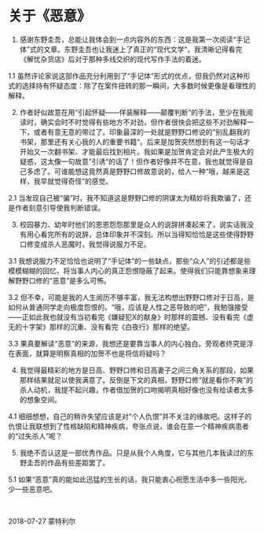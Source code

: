 # 关于《恶意》

1. 感谢东野圭吾，总能让我体会到一点内容外的东西：这是我第一次阅读“手记体”式的文章。东野圭吾也让我迷上了真正的“现代文学”，我清晰记得看完《解忧杂货店》后对于那种多线交织的现代写作手法的着迷。

1.1 虽然评论家说这部作品充分利用到了“手记体”形式的优点，但我仍然对这种形式的选择持有怀疑态度：除了在案件扭转的那一瞬间，大多数时候更像是看理性的解释。

2. 作者好似故意在用“引起怀疑——佯装解释——颠覆判断”的手法，至少在我阅读时，确实会时不时觉得有些地方不对劲，但作者很快会把这些不对劲解释一下，或者有意无意的带过了。印象最深的一处就是野野口修说的“别乱翻我的书架，那里还有关心我的人的重要书籍“。后来是加贺突然想到有这一句话才开始又一次翻书架、才能最后找到相片。我如果是加贺肯定会对此产生极大的疑惑，这太像一句故意”引诱“的话了！但作者好像并不在意，我也就觉得是自己多虑了。可谁能想这竟然真是野野口修故意说的，给人一种“哦，越来是这样，我早就觉得奇怪”的感觉。

2.1 当发现自己被“骗”时，我不知道这是野野口修的阴谋太为精妙将我欺骗了，还是作者刻意引导使我判断错误。

3. 校园暴力、幼年时他们的恩恩怨怨那里是众人的说辞拼凑起来了，说实话我没有用心看完所有的说辞，总体印象并不深刻。所以当得知恰恰是这些使得野野口修变成杀人恶魔时，我觉得说服力不足。

3.1 我想说服力不足恰恰也说明了“手记体”的一些缺点，那些“众人”的引述都是些模模糊糊的回忆，将当事人内心的真正怨恨隐蔽了起来。使得我们只能靠想象来理解野野口修的“恶意”是多么可怖。

3.2 但不幸，可能是我的人生阅历不够丰富，我无法构想出野野口修对于日高，是如何从普通同学走向极度怨恨的。“哦，应该是人性之恶导致的吧”，我勉强接受——正如此我也就没有当初看完《嫌疑犯X的献身》时那样的震撼、没有看完《虚无的十字架》那样的沉重、没有看完《白夜行》那样的绝望。

3.3 果真要解读“恶意”的来源，我想还是要靠当事人的内心独白。旁观者终究是浮在表面，就算是明察真相的加贺不也是将信将疑吗？

4. 我觉得最精彩的地方是日高、野野口修和日高妻子之间三角关系的那段，如果那样结果就足以使我满意了。反倒是下文的真相，野野口修“就是看你不爽”的杀人动机，我提不起兴趣，作者借加贺的口吻揭明真相好像也没有给读者太多的想象空间。

4.1 细细想想，自己的稍许失望应该是对“个人仇恨”并不关注的缘故吧。这样子的仇恨让我联想到了性格缺陷和精神疾病，夸张点说，谁会在意一个精神疾病患者的“过失杀人”呢？

5. 我绝不否认这是一部优秀作品。只是从我个人角度，它与其他几本我读过的东野圭吾的作品有些差距罢了。

5.1 如果“恶意”真的能如此迅猛的生长的话，我只能衷心祝愿生活中多一些阳光、少一些恶意吧。

&nbsp;

2018-07-27 蒙特利尔
